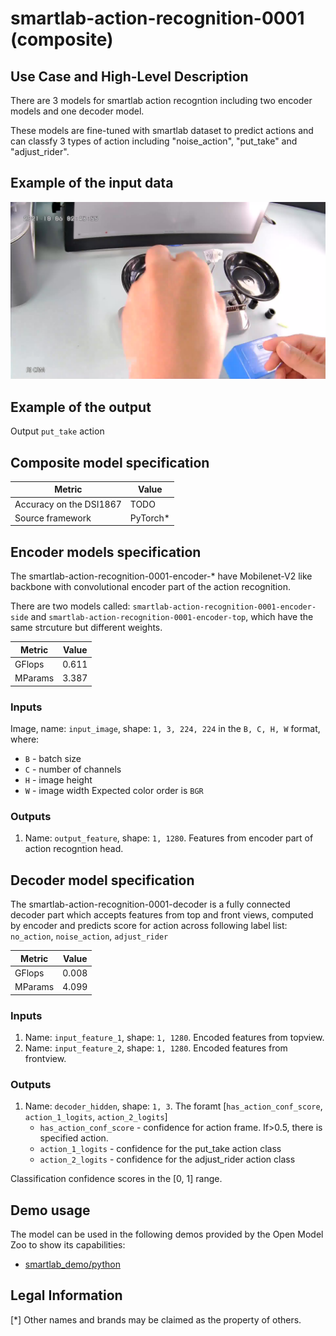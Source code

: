 # smartlab-action-recognition-0001 (composite)

## Use Case and High-Level Description

There are 3 models for smartlab action recogntion including two encoder models and one decoder model.

These models are fine-tuned with smartlab dataset to predict actions and can classfy 3 types of action including "noise_action", "put_take" and "adjust_rider".

## Example of the input data
![](./assets/frame0001.jpg)

## Example of the output
Output `put_take` action

## Composite model specification
| Metric                                         | Value              |
| ---------------------------------------------- | ------------------ |
| Accuracy on the DSI1867                        | TODO               |
| Source framework                               | PyTorch\*          |

## Encoder models specification

The smartlab-action-recognition-0001-encoder-* have Mobilenet-V2 like backbone with convolutional encoder part of the action recognition.

There are two models called: `smartlab-action-recognition-0001-encoder-side` and `smartlab-action-recognition-0001-encoder-top`, which have the same strcuture but different weights.

| Metric  | Value |
| ------- | ----- |
| GFlops  | 0.611 |
| MParams | 3.387 |

### Inputs

Image, name: `input_image`, shape: `1, 3, 224, 224` in the `B, C, H, W` format, where:

- `B` - batch size
- `C` - number of channels
- `H` - image height
- `W` - image width
Expected color order is `BGR`

### Outputs

1. Name: `output_feature`, shape: `1, 1280`. Features from encoder part of action recogntion head.

## Decoder model specification

The smartlab-action-recognition-0001-decoder is a fully connected decoder part which accepts features from top and front views, computed by encoder and predicts score for action across following label list: `no_action`, `noise_action`,  `adjust_rider`

| Metric  | Value |
| ------- | ----- |
| GFlops  | 0.008 |
| MParams | 4.099 |

### Inputs

1. Name: `input_feature_1`, shape: `1, 1280`. Encoded features from topview.
2. Name: `input_feature_2`, shape: `1, 1280`. Encoded features from frontview.

### Outputs

1. Name: `decoder_hidden`, shape: `1, 3`. The foramt [`has_action_conf_score`, `action_1_logits`, `action_2_logits`]
    * `has_action_conf_score` - confidence for action frame. If>0.5, there is specified action.
    * `action_1_logits` - confidence for the put_take action class
    * `action_2_logits` - confidence for the adjust_rider action class

Classification confidence scores in the [0, 1] range.
## Demo usage
The model can be used in the following demos provided by the Open Model Zoo to show its capabilities:

- [smartlab_demo/python](../../../demos/smartlab_demo/python/README.md)

## Legal Information

[*] Other names and brands may be claimed as the property of others.